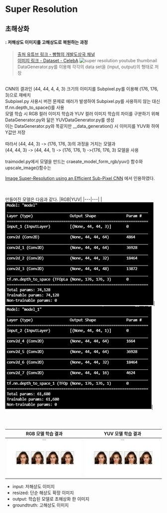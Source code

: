 Super Resolution
=========================
초해상화
-------------------------
#### : 저해상도 이미지를 고해상도로 복원하는 과정

> [출처 유튜브 링크 - 빵형의 개발도상국 채널](https://www.youtube.com/watch?v=VxRCku4Bkgg)   
[이미지 링크 - Dataset - CelebA](https://www.kaggle.com/jessicali9530/celeba-dataset)
![super resolution youtube thumbnail](https://i.ytimg.com/vi/VxRCku4Bkgg/maxresdefault.jpg?raw=true)
DataGenerator.py를 이용해 각각의 data set을 (input, output)의 형태로 저장
<br>
CNN의 결과인 (44, 44, 4, 4, 3) 크기의 이미지를 Subpixel.py를 이용해 (176, 176, 3)으로 재배치

<br>
Subpixel.py 사용시 버전 문제로 에러가 발생하여 Subpixel.py를 사용하지 않는 대신
<br>tf.nn.depth_to_space()를 사용
<br>모델 학습 시 RGB 컬러 이미지 학습과 YUV 컬러 이미지 학습의 차이를 구분하기 위해 DataGenerator.py와 닮은 YUVDataGenerator.py를 생성
<br> 이는 DataGenerator.py와 똑같지만 __data_generation() 시 이미지를 YUV화 하여 Y값만 저장
<br><br>따라서 (44, 44, 3) -> (176, 176, 3)의 과정을 거치는 모델과
<br>(44, 44, 3) -> (44, 44, 1) -> (176, 176, 1) ->(176, 176, 3) 모델을 사용
<br><br> traimodel.py에서 모델을 만드는 craeate_model_form_rgb/yuv() 함수와 upscale_image()함수는 

[Image Super-Resolution using an Efficient Sub-Pixel CNN](https://keras.io/examples/vision/super_resolution_sub_pixel/#build-a-model)
에서 인용하였다.

<br><br>만들어진 모델은 다음과 같다.
|RGB|YUV|
|---|---|
|![RGBSUMMARY](rgb모델summary.PNG)|![YUVSUMMARY](yuv모델summary.PNG)|


<br><br>

| RGB 모델 학습 결과 | YUV 모델 학습 결과 |
|---|---|
| ![rgb result](RGB%20results%20test_idx_21.png) | ![yuv result](YUV%20results%20test_idx_21.png) |
- input: 저해상도 이미지
- resized: 단순 해상도 확장 이미지
- output: 학습된 모델로 초해상화 한 이미지
- groundtruth: 고해상도 이미지

